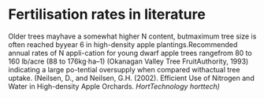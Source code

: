 # Fertilisation rates in literature

Older trees mayhave a somewhat higher N content, butmaximum tree size is often reached byyear 6 in high-density apple plantings.Recommended annual rates of N appli-cation for young dwarf apple trees rangefrom 80 to 160 lb/acre (88 to 176kg·ha–1) (Okanagan Valley Tree FruitAuthority, 1993) indicating a large po-tential oversupply when compared withactual tree uptake. (Neilsen, D., and Neilsen, G.H. (2002).   Efficient Use of Nitrogen and Water in High-density Apple Orchards. *HortTechnology horttech)*